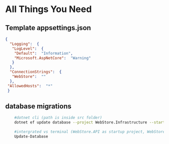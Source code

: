 # All Things You Need

## Template appsettings.json

``` json
{
  "Logging":  {
   "LogLevel":  {
    "Default":  "Information",
    "Microsoft.AspNetCore":  "Warning"
   }
  },
  "ConnectionStrings":  {
   "WebStore":  ""
  },
 "AllowedHosts":  "*"
 }
```

## database migrations

``` bash
    #dotnet cli (path is inside src folder)
    dotnet ef update database --project WebStore.Infrastructure --startup-project WebStore.API
    
    #intergrated vs terminal (WebStore.API as startup project, WebStore.Infrastructure as default)
    Update-Database
```
